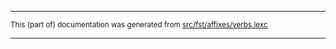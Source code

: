 

* * *

<small>This (part of) documentation was generated from [src/fst/affixes/verbs.lexc](https://github.com/giellalt/lang-ipk/blob/main/src/fst/affixes/verbs.lexc)</small>

---

